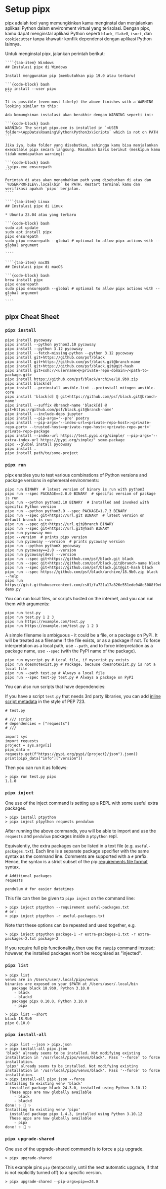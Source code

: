 # Setup pipx

pipx adalah tool yang memungkinkan kamu menginstal dan menjalankan aplikasi Python dalam environment virtual yang terisolasi. Dengan pipx, kamu dapat menginstal aplikasi Python seperti `black`, `flake8`, `isort`, dan `cookiecutter` tanpa khawatir konflik dependensi dengan aplikasi Python lainnya.

Untuk menginstal pipx, jalankan perintah berikut:

`````{tab-set}
````{tab-item} Windows
## Instalasi pipx di Windows

Install menggunakan pip (membutuhkan pip 19.0 atau terbaru)

```{code-block} bash
pip install --user pipx
```

It is possible (even most likely) the above finishes with a WARNING looking similar to this:

Ada kemungkinan instalasi akan berakhir dengan WARNING seperti ini:

```{code-block} bash
WARNING: The script pipx.exe is installed in `<USER folder>\AppData\Roaming\Python\Python3x\Scripts` which is not on PATH
```

Jika iya, buka folder yang disebutkan, sehingga kamu bisa menjalankan executable pipx secara langsung. Masukkan baris berikut (meskipun kamu tidak mendapatkan warning):

```{code-block} bash
.\pipx.exe ensurepath
```

Perintah di atas akan menambahkan path yang disebutkan di atas dan `%USERPROFILE%\.local\bin` ke PATH. Restart terminal kamu dan verifikasi apakah `pipx` berjalan.
````

````{tab-item} Linux
## Instalasi pipx di Linux

* Ubuntu 23.04 atau yang terbaru

```{code-block} bash
sudo apt update
sudo apt install pipx
pipx ensurepath
sudo pipx ensurepath --global # optional to allow pipx actions with --global argument
```
````

````{tab-item} macOS
## Instalasi pipx di macOS

```{code-block} bash
brew install pipx
pipx ensurepath
sudo pipx ensurepath --global # optional to allow pipx actions with --global argument
```
````
`````

## pipx Cheat Sheet

### `pipx install`

```{code-block} bash
pipx install pycowsay
pipx install --python python3.10 pycowsay
pipx install --python 3.12 pycowsay
pipx install --fetch-missing-python --python 3.12 pycowsay
pipx install git+https://github.com/psf/black
pipx install git+https://github.com/psf/black.git@branch-name
pipx install git+https://github.com/psf/black.git@git-hash
pipx install git+ssh://<username>@<private-repo-domain>/<path-to-package.git>
pipx install https://github.com/psf/black/archive/18.9b0.zip
pipx install black[d]
pipx install --preinstall ansible-lint --preinstall mitogen ansible-core
pipx install 'black[d] @ git+https://github.com/psf/black.git@branch-name'
pipx install --suffix @branch-name 'black[d] @ git+https://github.com/psf/black.git@branch-name'
pipx install --include-deps jupyter
pipx install --pip-args='--pre' poetry
pipx install --pip-args='--index-url=<private-repo-host>:<private-repo-port> --trusted-host=<private-repo-host>:<private-repo-port>' private-repo-package
pipx install --index-url https://test.pypi.org/simple/ --pip-args='--extra-index-url https://pypi.org/simple/' some-package
pipx --global install pycowsay
pipx install .
pipx install path/to/some-project
```

### `pipx run`

pipx enables you to test various combinations of Python versions and package versions in ephemeral environments:

```{code-block} bash
pipx run BINARY  # latest version of binary is run with python3
pipx run --spec PACKAGE==2.0.0 BINARY  # specific version of package is run
pipx run --python python3.10 BINARY  # Installed and invoked with specific Python version
pipx run --python python3.9 --spec PACKAGE=1.7.3 BINARY
pipx run --spec git+https://url.git BINARY  # latest version on default branch is run
pipx run --spec git+https://url.git@branch BINARY
pipx run --spec git+https://url.git@hash BINARY
pipx run pycowsay moo
pipx --version  # prints pipx version
pipx run pycowsay --version  # prints pycowsay version
pipx run --python pythonX pycowsay
pipx run pycowsay==2.0 --version
pipx run pycowsay[dev] --version
pipx run --spec git+https://github.com/psf/black.git black
pipx run --spec git+https://github.com/psf/black.git@branch-name black
pipx run --spec git+https://github.com/psf/black.git@git-hash black
pipx run --spec https://github.com/psf/black/archive/18.9b0.zip black --help
pipx run https://gist.githubusercontent.com/cs01/fa721a17a326e551ede048c5088f9e0f/raw/6bdfbb6e9c1132b1c38fdd2f195d4a24c540c324/pipx-demo.py
```

You can run local files, or scripts hosted on the internet, and you can run them with arguments:

```{code-block} bash
pipx run test.py
pipx run test.py 1 2 3
pipx run https://example.com/test.py
pipx run https://example.com/test.py 1 2 3
```

A simple filename is ambiguous - it could be a file, or a package on PyPI. It will be treated as a filename if the file
exists, or as a package if not. To force interpretation as a local path, use `--path`, and to force interpretation as a
package name, use `--spec` (with the PyPI name of the package).

```{code-block} bash
pipx run myscript.py # Local file, if myscript.py exists
pipx run doesnotexist.py # Package, because doesnotexist.py is not a local file
pipx run --path test.py # Always a local file
pipx run --spec test-py test.py # Always a package on PyPI
```

You can also run scripts that have dependencies:

If you have a script `test.py` that needs 3rd party libraries, you can add [inline script metadata](https://packaging.python.org/en/latest/specifications/inline-script-metadata/) in the style of PEP 723.

```{code-block} bash
# test.py

# /// script
# dependencies = ["requests"]
# ///

import sys
import requests
project = sys.argv[1]
pipx_data = requests.get(f"https://pypi.org/pypi/{project}/json").json()
print(pipx_data["info"]["version"])
```

Then you can run it as follows:

```{code-block} bash
> pipx run test.py pipx
1.1.0
```

### `pipx inject`

One use of the inject command is setting up a REPL with some useful extra packages.

```{code-block} bash
> pipx install ptpython
> pipx inject ptpython requests pendulum
```

After running the above commands, you will be able to import and use the `requests` and `pendulum` packages inside a
`ptpython` repl.

Equivalently, the extra packages can be listed in a text file (e.g. `useful-packages.txt`).
Each line is a separate package specifier with the same syntax as the command line.
Comments are supported with a `#` prefix.
Hence, the syntax is a strict subset of the pip [requirements file format][pip-requirements] syntax.

[pip-requirements]: https://pip.pypa.io/en/stable/reference/requirements-file-format/

```{code-block} bash
# Additional packages
requests

pendulum # for easier datetimes
```

This file can then be given to `pipx inject` on the command line:

```{code-block} bash
> pipx inject ptpython --requirement useful-packages.txt
# or:
> pipx inject ptpython -r useful-packages.txt
```

Note that these options can be repeated and used together, e.g.

```{code-block} bash
> pipx inject ptpython package-1 -r extra-packages-1.txt -r extra-packages-2.txt package-2
```

If you require full pip functionality, then use the `runpip` command instead;
however, the installed packages won't be recognised as "injected".

### `pipx list`

```{code-block} bash
> pipx list
venvs are in /Users/user/.local/pipx/venvs
binaries are exposed on your $PATH at /Users/user/.local/bin
   package black 18.9b0, Python 3.10.0
    - black
    - blackd
   package pipx 0.10.0, Python 3.10.0
    - pipx

> pipx list --short
black 18.9b0
pipx 0.10.0
```

### `pipx install-all`

```{code-block} bash
> pipx list --json > pipx.json
> pipx install-all pipx.json
'black' already seems to be installed. Not modifying existing installation in '/usr/local/pipx/venvs/black'. Pass '--force' to force installation.
'pipx' already seems to be installed. Not modifying existing installation in '/usr/local/pipx/venvs/black'. Pass '--force' to force installation.
> pipx install-all pipx.json --force
Installing to existing venv 'black'
  installed package black 24.3.0, installed using Python 3.10.12
  These apps are now globally available
    - black
    - blackd
done! ✨ 🌟 ✨
Installing to existing venv 'pipx'
  installed package pipx 1.4.3, installed using Python 3.10.12
  These apps are now globally available
    - pipx
done! ✨ 🌟 ✨
```

### `pipx upgrade-shared`

One use of the upgrade-shared command is to force a `pip` upgrade.

```{code-block} bash
> pipx upgrade-shared
```

This example pins `pip` (temporarily, until the next automatic upgrade, if that is not explicitly turned off) to a specific version.

```{code-block} bash
> pipx upgrade-shared --pip-args=pip==24.0
```
